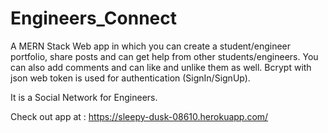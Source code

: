 # Engineers_Connect
 A MERN Stack Web app in which you can create a student/engineer portfolio, share posts and can get help from other students/engineers.
 You can also add comments and can like and unlike them as well.
 Bcrypt with json web token is used for authentication (SignIn/SignUp).
 
 It is a Social Network for Engineers.
 
 Check out app at : https://sleepy-dusk-08610.herokuapp.com/
